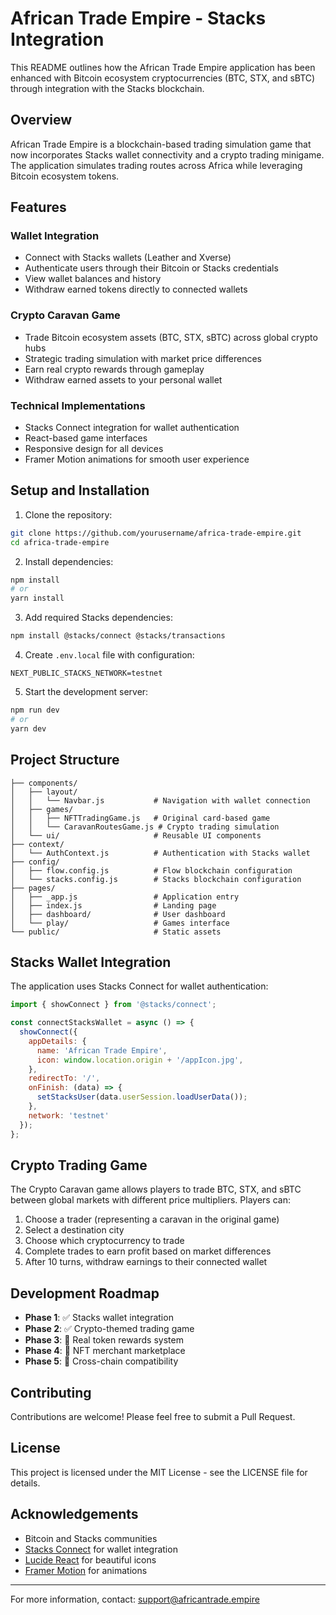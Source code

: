 # African Trade Empire - Stacks Integration

This README outlines how the African Trade Empire application has been enhanced with Bitcoin ecosystem cryptocurrencies (BTC, STX, and sBTC) through integration with the Stacks blockchain.

## Overview

African Trade Empire is a blockchain-based trading simulation game that now incorporates Stacks wallet connectivity and a crypto trading minigame. The application simulates trading routes across Africa while leveraging Bitcoin ecosystem tokens.

## Features

### Wallet Integration
- Connect with Stacks wallets (Leather and Xverse)
- Authenticate users through their Bitcoin or Stacks credentials
- View wallet balances and history
- Withdraw earned tokens directly to connected wallets

### Crypto Caravan Game
- Trade Bitcoin ecosystem assets (BTC, STX, sBTC) across global crypto hubs
- Strategic trading simulation with market price differences
- Earn real crypto rewards through gameplay
- Withdraw earned assets to your personal wallet

### Technical Implementations
- Stacks Connect integration for wallet authentication
- React-based game interfaces
- Responsive design for all devices
- Framer Motion animations for smooth user experience

## Setup and Installation

1. Clone the repository:
```bash
git clone https://github.com/yourusername/africa-trade-empire.git
cd africa-trade-empire
```

2. Install dependencies:
```bash
npm install
# or
yarn install
```

3. Add required Stacks dependencies:
```bash
npm install @stacks/connect @stacks/transactions
```

4. Create `.env.local` file with configuration:
```
NEXT_PUBLIC_STACKS_NETWORK=testnet
```

5. Start the development server:
```bash
npm run dev
# or
yarn dev
```

## Project Structure

```
├── components/
│   ├── layout/
│   │   └── Navbar.js           # Navigation with wallet connection
│   ├── games/
│   │   ├── NFTTradingGame.js   # Original card-based game
│   │   └── CaravanRoutesGame.js # Crypto trading simulation
│   └── ui/                     # Reusable UI components
├── context/
│   └── AuthContext.js          # Authentication with Stacks wallet
├── config/
│   ├── flow.config.js          # Flow blockchain configuration
│   └── stacks.config.js        # Stacks blockchain configuration 
├── pages/
│   ├── _app.js                 # Application entry
│   ├── index.js                # Landing page
│   ├── dashboard/              # User dashboard
│   └── play/                   # Games interface
└── public/                     # Static assets
```

## Stacks Wallet Integration

The application uses Stacks Connect for wallet authentication:

```javascript
import { showConnect } from '@stacks/connect';

const connectStacksWallet = async () => {
  showConnect({
    appDetails: {
      name: 'African Trade Empire',
      icon: window.location.origin + '/appIcon.jpg',
    },
    redirectTo: '/',
    onFinish: (data) => {
      setStacksUser(data.userSession.loadUserData());
    },
    network: 'testnet'
  });
};
```

## Crypto Trading Game

The Crypto Caravan game allows players to trade BTC, STX, and sBTC between global markets with different price multipliers. Players can:

1. Choose a trader (representing a caravan in the original game)
2. Select a destination city 
3. Choose which cryptocurrency to trade
4. Complete trades to earn profit based on market differences
5. After 10 turns, withdraw earnings to their connected wallet

## Development Roadmap

- **Phase 1**: ✅ Stacks wallet integration
- **Phase 2**: ✅ Crypto-themed trading game 
- **Phase 3**: 🔄 Real token rewards system
- **Phase 4**: 🔄 NFT merchant marketplace
- **Phase 5**: 🔄 Cross-chain compatibility

## Contributing

Contributions are welcome! Please feel free to submit a Pull Request.

## License

This project is licensed under the MIT License - see the LICENSE file for details.

## Acknowledgements

- Bitcoin and Stacks communities
- [Stacks Connect](https://github.com/hirosystems/connect) for wallet integration
- [Lucide React](https://lucide.dev/) for beautiful icons
- [Framer Motion](https://www.framer.com/motion/) for animations

---

For more information, contact: support@africantrade.empire

